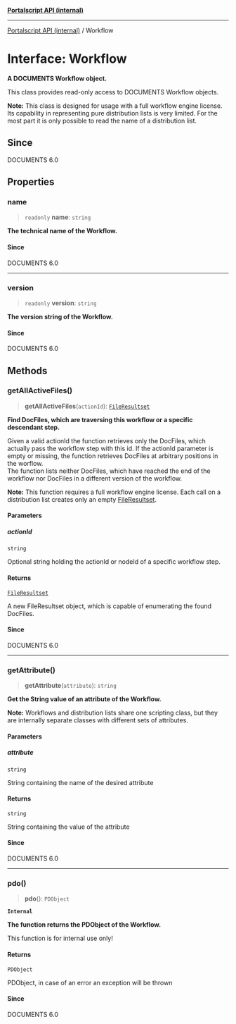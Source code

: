 [**Portalscript API (internal)**](../README.md)

***

[Portalscript API (internal)](../globals.md) / Workflow

# Interface: Workflow

**A DOCUMENTS Workflow object.**  

This class provides read-only access to DOCUMENTS Workflow objects.  

**Note:** This class is designed for usage with a full workflow engine license. Its capability in representing pure distribution lists is 
very limited. For the most part it is only possible to read the name of a distribution list.

## Since

DOCUMENTS 6.0

## Properties

### name

> `readonly` **name**: `string`

**The technical name of the Workflow.**

#### Since

DOCUMENTS 6.0

***

### version

> `readonly` **version**: `string`

**The version string of the Workflow.**

#### Since

DOCUMENTS 6.0

## Methods

### getAllActiveFiles()

> **getAllActiveFiles**(`actionId`): [`FileResultset`](../classes/FileResultset.md)

**Find DocFiles, which are traversing this workflow or a specific descendant step.**  

Given a valid actionId the function retrieves only the DocFiles, which actually pass the workflow step with this id. If the actionId parameter 
is empty or missing, the function retrieves DocFiles at arbitrary positions in the worflow.   
The function lists neither DocFiles, which have reached the end of the workflow nor DocFiles in a different version of the workflow.  

**Note:** This function requires a full workflow engine license. Each call on a distribution list creates only an empty [FileResultset](../classes/FileResultset.md).

#### Parameters

##### actionId

`string`

Optional string holding the actionId or nodeId of a specific workflow step.

#### Returns

[`FileResultset`](../classes/FileResultset.md)

A new FileResultset object, which is capable of enumerating the found DocFiles.

#### Since

DOCUMENTS 6.0

***

### getAttribute()

> **getAttribute**(`attribute`): `string`

**Get the String value of an attribute of the Workflow.**  

**Note:** Workflows and distribution lists share one scripting class, but they are internally separate classes with different sets of attributes.

#### Parameters

##### attribute

`string`

String containing the name of the desired attribute

#### Returns

`string`

String containing the value of the attribute

#### Since

DOCUMENTS 6.0

***

### pdo()

> **pdo**(): `PDObject`

**`Internal`**

**The function returns the PDObject of the Workflow.**  

This function is for internal use only!

#### Returns

`PDObject`

PDObject, in case of an error an exception will be thrown

#### Since

DOCUMENTS 6.0
